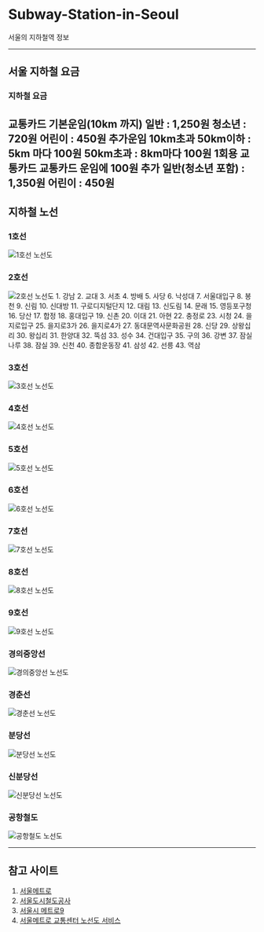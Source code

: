 # Subway-Station-in-Seoul
서울의 지하철역 정보

---
## 서울 지하철 요금
### 지하철 요금
**교통카드**
	기본운임(10km 까지)
		일반 : 1,250원
		청소년 : 720원
		어린이 : 450원
	추가운임
		10km초과 50km이하 : 5km 마다 100원
		50km초과 : 8km마다 100원
**1회용 교통카드**
	교통카드 운임에 100원 추가
		일반(청소년 포함) : 1,350원
		어린이 : 450원
---
## 지하철 노선
### 1호선
![1호선 노선도](http://blogthumb2.naver.net/20141014_226/ysj40153_1413273975520u9YpN_PNG/1%C8%A3%BC%B1%B3%EB%BC%B1%B5%B5%2B%2B.png?type=w2)

### 2호선
![2호선 노선도](http://cfile29.uf.tistory.com/image/166EAF50512AD29E3900D9)
	1. 	강남
	2. 	교대
	3. 	서초
	4. 	방배
	5. 	사당
	6. 	낙성대
	7. 	서울대입구
	8. 	봉천
	9. 	신림
	10. 신대방
	11. 구로디지털단지
	12. 대림
	13. 신도림
	14. 문래
	15. 영등포구청
	16. 당산
	17. 합정
	18. 홍대입구
	19. 신촌
	20. 이대
	21. 아현
	22. 충정로
	23. 시청
	24. 을지로입구
	25. 을지로3가
	26. 을지로4가
	27. 동대문역사문화공원
	28. 신당
	29. 상왕십리
	30. 왕십리
	31. 한양대
	32. 뚝섬
	33. 성수
	34. 건대입구
	35. 구의
	36. 강변
	37. 잠실나루
	38. 잠실
	39. 신천
	40. 종합운동장
	41. 삼성
	42. 선릉
	43. 역삼

### 3호선
![3호선 노선도](http://cfile3.uf.tistory.com/image/13257949512AD2AD0A0C89)
### 4호선
![4호선 노선도](http://cfile29.uf.tistory.com/image/0301D050512AD2BD12A387)
### 5호선
![5호선 노선도](http://cfile28.uf.tistory.com/image/212FA64C512AD2DF15637A)
### 6호선
![6호선 노선도](http://cfile26.uf.tistory.com/image/2062AB4D512AD2EE35F3CD)
### 7호선
![7호선 노선도](http://cfile23.uf.tistory.com/image/037F1147512AD30004AE9B)
### 8호선
![8호선 노선도](http://cfile9.uf.tistory.com/image/26575A4E512AD3113B2D05)
### 9호선
![9호선 노선도](http://cfile30.uf.tistory.com/image/196CCE4E512AD33A05FA24)
### 경의중앙선
![경의중앙선 노선도](http://mblogthumb3.phinf.naver.net/20141125_218/sambohousing_1416924358582ium2M_JPEG/subway1_etc5_140313.jpg?type=w2)
### 경춘선
![경춘선 노선도](http://postfiles15.naver.net/20140930_270/ysj40153_1412039291219S2gy9_PNG/%B3%EB%BC%B1%B5%B5.png?type=w2)
### 분당선
![분당선 노선도](http://cfile10.uf.tistory.com/image/2157753B52B7F5840CC7D4)
### 신분당선
![신분당선 노선도](http://postfiles6.naver.net/20150401_37/m2641400_1427865694184x5bYh_JPEG/%BD%C5%BA%D0%B4%E7%BC%B1.jpg?type=w2)
### 공항철도
![공항철도 노선도](http://vignette2.wikia.nocookie.net/nuri/images/a/a8/%EC%9D%B8%EC%B2%9C%EA%B5%AD%EC%A0%9C%EA%B3%B5%ED%95%AD%EC%B2%A0%EB%8F%84_%EB%85%B8%EC%84%A0%EB%8F%84.png/revision/latest?cb=20130406034511&path-prefix=ko)

---
## 참고 사이트
1. [서울메트로](http://www.seoulmetro.co.kr)
2. [서울도시철도공사](http://www.smrt.co.kr)
3. [서울시 메트로9](http://www.metro9.co.kr)
4. [서울메트로 교통센터 노선도 서비스](http://www.seoulmetro.co.kr/station/linemap.action)

